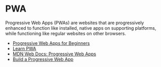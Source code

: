 # PWA


Progressive Web Apps (PWAs) are websites that are progressively enhanced to function like installed, native apps on supporting platforms, while functioning like regular websites on other browsers.

- [Progressive Web Apps for Beginners](https://www.freecodecamp.org/news/what-are-progressive-web-apps/)
- [Learn PWA](https://web.dev/learn/pwa/)
- [MDN Web Docs: Progressive Web Apps ](https://developer.mozilla.org/en-US/docs/Web/Progressive_web_apps/)
- [Build a Progressive Web App](https://www.youtube.com/watch?v=sFsRylCQblw)
